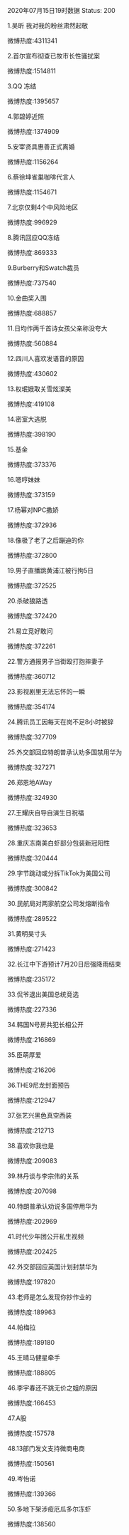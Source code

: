 2020年07月15日19时数据
Status: 200

1.吴昕 我对我的粉丝肃然起敬

微博热度:4311341

2.首尔宣布彻查已故市长性骚扰案

微博热度:1514811

3.QQ 冻结

微博热度:1395657

4.郭碧婷近照

微博热度:1374909

5.安宰贤具惠善正式离婚

微博热度:1156264

6.蔡徐坤雀巢咖啡代言人

微博热度:1154671

7.北京仅剩4个中风险地区

微博热度:996929

8.腾讯回应QQ冻结

微博热度:869333

9.Burberry和Swatch裁员

微博热度:737540

10.金曲奖入围

微博热度:688857

11.日均作两千首诗女孩父亲称没夸大

微博热度:560884

12.四川人喜欢发语音的原因

微博热度:430602

13.权珉娥取关雪炫澯美

微博热度:419108

14.密室大逃脱

微博热度:398190

15.基金

微博热度:373376

16.嗯哼妹妹

微博热度:373159

17.杨幂对NPC撒娇

微博热度:372936

18.像极了老了之后蹦迪的你

微博热度:372800

19.男子直播跳黄浦江被行拘5日

微博热度:372525

20.杀破狼路透

微博热度:372420

21.易立竞好敢问

微博热度:372261

22.警方通报男子当街殴打抱摔妻子

微博热度:360712

23.影视剧里无法忘怀的一瞬

微博热度:354174

24.腾讯员工因每天在岗不足8小时被辞

微博热度:327709

25.外交部回应特朗普承认劝多国禁用华为

微博热度:327271

26.郑恩地AWay

微博热度:324930

27.王耀庆自导自演生日祝福

微博热度:323653

28.重庆冻南美白虾部分包装新冠阳性

微博热度:320444

29.字节跳动或分拆TikTok为美国公司

微博热度:300842

30.民航局对两家航空公司发熔断指令

微博热度:289522

31.黄明昊寸头

微博热度:271423

32.长江中下游预计7月20日后强降雨结束

微博热度:235172

33.侃爷退出美国总统竞选

微博热度:227336

34.韩国N号房共犯长相公开

微博热度:216869

35.臣萌厚爱

微博热度:216206

36.THE9尼龙封面预告

微博热度:212947

37.张艺兴黑色真空西装

微博热度:212713

38.喜欢你我也是

微博热度:209083

39.林丹谈与李宗伟的关系

微博热度:207098

40.特朗普承认劝说多国停用华为

微博热度:202969

41.时代少年团公开私生视频

微博热度:202425

42.外交部回应英国计划封禁华为

微博热度:197820

43.老师是怎么发现你抄作业的

微博热度:189963

44.帕梅拉

微博热度:189180

45.王晴马健星牵手

微博热度:188805

46.李宇春还不跳无价之姐的原因

微博热度:166453

47.A股

微博热度:157578

48.13部门发文支持微商电商

微博热度:150561

49.岑怡诺

微博热度:139366

50.多地下架涉疫厄瓜多尔冻虾

微博热度:138560

